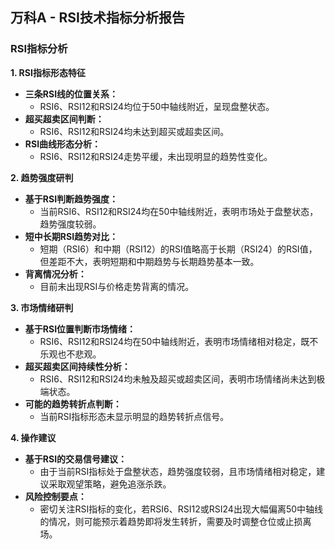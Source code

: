 ## 万科A - RSI技术指标分析报告

### RSI指标分析

**1. RSI指标形态特征**

- **三条RSI线的位置关系：**
   - RSI6、RSI12和RSI24均位于50中轴线附近，呈现盘整状态。
- **超买超卖区间判断：**
   - RSI6、RSI12和RSI24均未达到超买或超卖区间。
- **RSI曲线形态分析：**
   - RSI6、RSI12和RSI24走势平缓，未出现明显的趋势性变化。

**2. 趋势强度研判**

- **基于RSI判断趋势强度：**
   - 当前RSI6、RSI12和RSI24均在50中轴线附近，表明市场处于盘整状态，趋势强度较弱。
- **短中长期RSI趋势对比：**
   - 短期（RSI6）和中期（RSI12）的RSI值略高于长期（RSI24）的RSI值，但差距不大，表明短期和中期趋势与长期趋势基本一致。
- **背离情况分析：**
   - 目前未出现RSI与价格走势背离的情况。

**3. 市场情绪研判**

- **基于RSI位置判断市场情绪：**
   - RSI6、RSI12和RSI24均在50中轴线附近，表明市场情绪相对稳定，既不乐观也不悲观。
- **超买超卖区间持续性分析：**
   - RSI6、RSI12和RSI24均未触及超买或超卖区间，表明市场情绪尚未达到极端状态。
- **可能​​的趋势转折点判断：**
   - 当前RSI指标形态未显示明显的趋势转折点信号。

**4. 操作建议**

- **基于RSI的交易信号建议：**
   - 由于当前RSI指标处于盘整状态，趋势强度较弱，且市场情绪相对稳定，建议采取观望策略，避免追涨杀跌。
- **风险控制要点：**
   - 密切关注RSI指标的变化，若RSI6、RSI12或RSI24出现大幅偏离50中轴线的情况，则可能预示着趋势即将发生转折，需要及时调整仓位或止损离场。